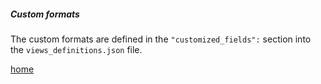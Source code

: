 ##### Custom formats #####

The custom formats are defined in the `"customized_fields":` section into the `views_definitions.json` file.







[home](../readme.md)